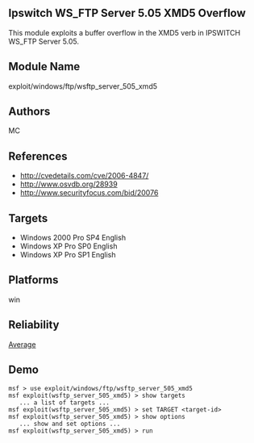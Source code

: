 ## Ipswitch WS_FTP Server 5.05 XMD5 Overflow

This module exploits a buffer overflow in the XMD5 verb in 
IPSWITCH WS_FTP Server 5.05.


## Module Name
exploit/windows/ftp/wsftp_server_505_xmd5

## Authors
MC


## References
* http://cvedetails.com/cve/2006-4847/
* http://www.osvdb.org/28939
* http://www.securityfocus.com/bid/20076



## Targets
* Windows 2000 Pro SP4 English
* Windows XP Pro SP0 English
* Windows XP Pro SP1 English


## Platforms
win

## Reliability
[Average](https://github.com/rapid7/metasploit-framework/wiki/Exploit-Ranking)

## Demo

```
msf > use exploit/windows/ftp/wsftp_server_505_xmd5
msf exploit(wsftp_server_505_xmd5) > show targets
   ... a list of targets ...
msf exploit(wsftp_server_505_xmd5) > set TARGET <target-id>
msf exploit(wsftp_server_505_xmd5) > show options
   ... show and set options ...
msf exploit(wsftp_server_505_xmd5) > run
```
    
    